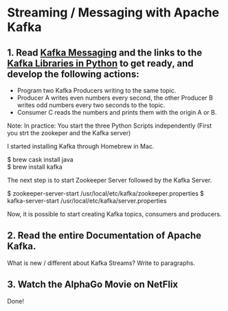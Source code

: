 # Streaming / Messaging with Apache Kafka

## 1. Read [Kafka Messaging](https://towardsdatascience.com/getting-started-with-apache-kafka-in-python-604b3250aa05)  and the links to the [Kafka Libraries in Python](https://github.com/dpkp/kafka-python) to get ready, and develop the following actions:

- Program two Kafka Producers writing to the same topic.
- Producer A writes even numbers every second, the other Producer B writes odd numbers every two seconds to the topic.
- Consumer C reads the numbers and prints them with the origin A or B.

Note: In practice: You start the three Python Scripts independently (First you strt the zookeper and the Kafka server)

I started installing Kafka through Homebrew in Mac.

$ brew cask install java \
$ brew install kafka

The next step is to start Zookeeper Server followed by the Kafka Server.

$ zookeeper-server-start /usr/local/etc/kafka/zookeeper.properties
$ kafka-server-start /usr/local/etc/kafka/server.properties

Now, it is possible to start creating Kafka topics, consumers and producers. 

## 2. Read the entire Documentation of Apache Kafka.

What is new / different about Kafka Streams? Write to paragraphs.

## 3. Watch the AlphaGo Movie on NetFlix

Done!
